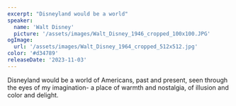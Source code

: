 ```yaml
---
excerpt: "Disneyland would be a world"
speaker:
  name: 'Walt Disney'
  picture: '/assets/images/Walt_Disney_1946_cropped_100x100.JPG'
ogImage:
  url: '/assets/images/Walt_Disney_1964_cropped_512x512.jpg'
color: '#d34789'
releaseDate: '2023-11-03'
---
```

Disneyland would be a world of Americans, past and present, seen through the eyes of my imagination- a place of warmth and nostalgia, of illusion and color and delight.
